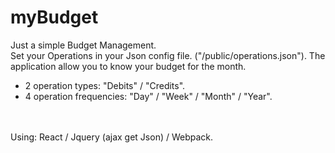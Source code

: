 # myBudget

Just a simple Budget Management.<br/>
Set your Operations in your Json config file. ("/public/operations.json"). The application allow you to know your budget for the month.
<br/>
- 2 operation types: "Debits" / "Credits".
- 4 operation frequencies: "Day" / "Week" / "Month" / "Year".
<br/>
<br/>
Using: React / Jquery (ajax get Json) / Webpack.
